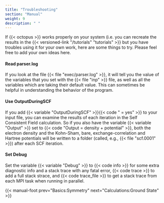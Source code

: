```yaml
---
title: "Troubleshooting"
section: "Manual"
weight: 9
description: " "
---
```



If {{< octopus >}} works properly on your system (i.e. you can recreate the results in the {{< versioned-link "/tutorials" "tutorials" >}} but you have troubles using it for your own work, here are some things to try. Please feel free to add your own ideas here.

#### Read parser.log 
If you look at the file {{< file "exec/parser.log" >}}, it will tell you the value of the variables that you set with the {{< file "inp" >}} file, as well as all the variables which are taking their default value. This can sometimes be helpful in understanding the behavior of the program.

#### Use OutputDuringSCF 
If you add {{< variable "OutputDuringSCF" >}}{{< code " = yes" >}} to your input file, you can examine the results of each iteration in the Self Consistent Field calculation. So if you also have the variable {{< variable "Output" >}} set to {{< code "Output = density + potential" >}}, both the electron density and the Kohn-Sham, bare, exchange-correlation and Hartree potentials will be written to a folder (called, e.g., {{< file "scf.0001" >}}) after each SCF iteration.

#### Set Debug 
Set the variable {{< variable "Debug" >}} to {{< code info >}} for some extra diagnostic info and a stack trace with any fatal error, {{< code trace >}} to add a full stack strace, and {{< code trace_file >}} to get a stack trace from each MPI task when running in parallel.

{{< manual-foot prev="Basics:Symmetry" next="Calculations:Ground State" >}}
